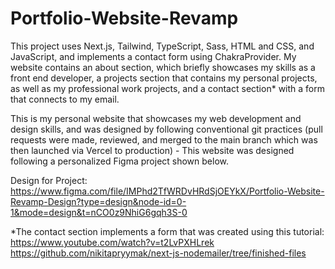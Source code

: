 # Portfolio-Website-Revamp
This project uses Next.js, Tailwind, TypeScript, Sass, HTML and CSS, and JavaScript, and implements a contact form using ChakraProvider.
My website contains an about section, which briefly showcases my skills as a front end developer, a projects section that contains my personal projects, as well as my professional work projects, and a contact section* with a form that connects to my email.

This is my personal website that showcases my web development and design skills, and was designed by following conventional git practices (pull requests were made, reviewed, and merged to the main branch which was then launched via Vercel to production) - This website was designed following a personalized Figma project shown below.

Design for Project:
https://www.figma.com/file/IMPhd2TfWRDvHRdSjOEYkX/Portfolio-Website-Revamp-Design?type=design&node-id=0-1&mode=design&t=nCO0z9NhiG6gqh3S-0

*The contact section implements a form that was created using this tutorial:
https://www.youtube.com/watch?v=t2LvPXHLrek
https://github.com/nikitapryymak/next-js-nodemailer/tree/finished-files
